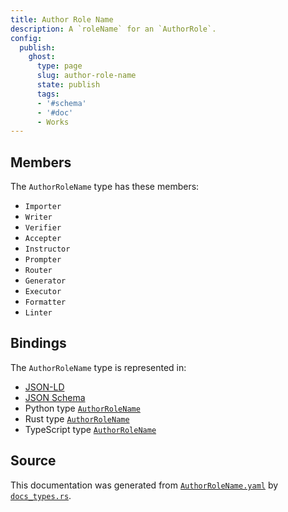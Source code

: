 ```yaml
---
title: Author Role Name
description: A `roleName` for an `AuthorRole`.
config:
  publish:
    ghost:
      type: page
      slug: author-role-name
      state: publish
      tags:
      - '#schema'
      - '#doc'
      - Works
---
```


## Members

The `AuthorRoleName` type has these members:

- `Importer`
- `Writer`
- `Verifier`
- `Accepter`
- `Instructor`
- `Prompter`
- `Router`
- `Generator`
- `Executor`
- `Formatter`
- `Linter`

## Bindings

The `AuthorRoleName` type is represented in:

- [JSON-LD](https://stencila.org/AuthorRoleName.jsonld)
- [JSON Schema](https://stencila.org/AuthorRoleName.schema.json)
- Python type [`AuthorRoleName`](https://github.com/stencila/stencila/blob/main/python/python/stencila/types/author_role_name.py)
- Rust type [`AuthorRoleName`](https://github.com/stencila/stencila/blob/main/rust/schema/src/types/author_role_name.rs)
- TypeScript type [`AuthorRoleName`](https://github.com/stencila/stencila/blob/main/ts/src/types/AuthorRoleName.ts)

## Source

This documentation was generated from [`AuthorRoleName.yaml`](https://github.com/stencila/stencila/blob/main/schema/AuthorRoleName.yaml) by [`docs_types.rs`](https://github.com/stencila/stencila/blob/main/rust/schema-gen/src/docs_types.rs).
